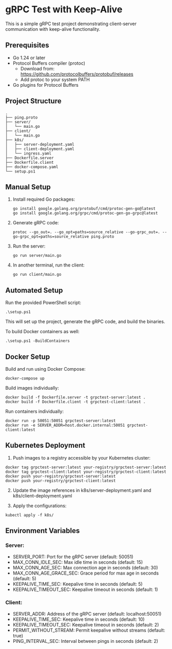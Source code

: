 # gRPC Test with Keep-Alive

This is a simple gRPC test project demonstrating client-server communication with keep-alive functionality.

## Prerequisites

- Go 1.24 or later
- Protocol Buffers compiler (protoc)
  - Download from: https://github.com/protocolbuffers/protobuf/releases
  - Add protoc to your system PATH
- Go plugins for Protocol Buffers


## Project Structure

```
.
├── ping.proto
├── server/
│   └── main.go
├── client/
│   └── main.go
├── k8s/
│   ├── server-deployment.yaml
│   ├── client-deployment.yaml
│   └── ingress.yaml
├── Dockerfile.server
├── Dockerfile.client
├── docker-compose.yaml
└── setup.ps1
```

## Manual Setup

1. Install required Go packages:
   ```
   go install google.golang.org/protobuf/cmd/protoc-gen-go@latest
   go install google.golang.org/grpc/cmd/protoc-gen-go-grpc@latest
   ```

2. Generate gRPC code:
   ```
   protoc --go_out=. --go_opt=paths=source_relative --go-grpc_out=. --go-grpc_opt=paths=source_relative ping.proto
   ```

3. Run the server:
   ```
   go run server/main.go
   ```

4. In another terminal, run the client:
   ```
   go run client/main.go
   ```

## Automated Setup

Run the provided PowerShell script:
```
.\setup.ps1
```

This will set up the project, generate the gRPC code, and build the binaries.

To build Docker containers as well:
```
.\setup.ps1 -BuildContainers
```

## Docker Setup

Build and run using Docker Compose:
```
docker-compose up
```

Build images individually:
```
docker build -f Dockerfile.server -t grpctest-server:latest .
docker build -f Dockerfile.client -t grpctest-client:latest .
```

Run containers individually:
```
docker run -p 50051:50051 grpctest-server:latest
docker run -e SERVER_ADDR=host.docker.internal:50051 grpctest-client:latest
```

## Kubernetes Deployment

1. Push images to a registry accessible by your Kubernetes cluster:
```
docker tag grpctest-server:latest your-registry/grpctest-server:latest
docker tag grpctest-client:latest your-registry/grpctest-client:latest
docker push your-registry/grpctest-server:latest
docker push your-registry/grpctest-client:latest
```

2. Update the image references in k8s/server-deployment.yaml and k8s/client-deployment.yaml

3. Apply the configurations:
```
kubectl apply -f k8s/
```

## Environment Variables

### Server:
- SERVER_PORT: Port for the gRPC server (default: 50051)
- MAX_CONN_IDLE_SEC: Max idle time in seconds (default: 15)
- MAX_CONN_AGE_SEC: Max connection age in seconds (default: 30)
- MAX_CONN_AGE_GRACE_SEC: Grace period for max age in seconds (default: 5)
- KEEPALIVE_TIME_SEC: Keepalive time in seconds (default: 5)
- KEEPALIVE_TIMEOUT_SEC: Keepalive timeout in seconds (default: 1)

### Client:
- SERVER_ADDR: Address of the gRPC server (default: localhost:50051)
- KEEPALIVE_TIME_SEC: Keepalive time in seconds (default: 10)
- KEEPALIVE_TIMEOUT_SEC: Keepalive timeout in seconds (default: 2)
- PERMIT_WITHOUT_STREAM: Permit keepalive without streams (default: true)
- PING_INTERVAL_SEC: Interval between pings in seconds (default: 2)
